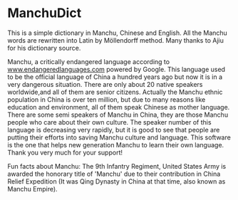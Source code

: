 ManchuDict
==========

This is a simple dictionary in Manchu, Chinese and English. All the Manchu words are 
rewritten into Latin by Möllendorff method. Many thanks to Ajiu for his dictionary source.

Manchu, a critically endangered language according to www.endangeredlanguages.com powered 
by Google. This language used to be the official language of China a hundred years ago but
now it is in a very dangerous situation. There are only about 20 native speakers 
worldwide,and all of them are senior citizens. Actually the Manchu ethnic population in 
China is over ten million, but due to many reasons like education and environment, all of 
them speak Chinese as mother language. There are some semi speakers of Manchu in China, 
they are those Manchu people who care about their own culture. The speaker number of this
language is decreasing very rapidly, but it is good to see that people are putting their
efforts into saving Manchu culture and language. This software is the one that helps new
generation Manchu to learn their own language. Thank you very much for your support!

Fun facts about Manchu:
The 9th Infantry Regiment, United States Army is awarded the honorary title of 'Manchu' due 
to their contribution in China Relief Expedition (It was Qing Dynasty in China at that
time, also known as Manchu Empire).